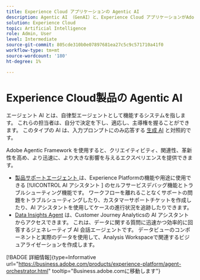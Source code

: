 ```yaml
---
title: Experience Cloud アプリケーションの Agentic AI
description: Agentic AI （GenAI）と、Experience Cloud アプリケーションがAdobeの Agentic Framework をどのように使用するかについて説明します。
solution: Experience Cloud
topic: Artificial Intelligence
role: Admin, User
level: Intermediate
source-git-commit: 805cde310b0e07897681ea27c5c9c571710a41f0
workflow-type: tm+mt
source-wordcount: '180'
ht-degree: 1%

---
```


# Experience Cloud製品の Agentic AI

エージェント AI とは、自律型エージェントとして機能するシステムを指します。 これらの担当者は、自分で決定を下し、適応し、主導権を握ることができます。 このタイプの AI は、入力プロンプトにのみ応答する [ 生成 AI](generative-ai.md) と対照的です。

Adobe Agentic Framework を使用すると、クリエイティビティ、関連性、革新性を高め、より迅速に、より大きな影響を与えるエクスペリエンスを提供できます。

* [ 製品サポートエージェント ](https://experienceleague.adobe.com/en/docs/experience-platform/ai-assistant/new-features/customer-support) は、Experience Platformの機能や用途に使用できる [!UICONTROL AI アシスタント ] のセルフサービスデバッグ機能とトラブルシューティング機能です。 ワークフローを離れることなくサポートの問題をトラブルシューティングしたり、カスタマーサポートチケットを作成したり、AI アシスタントを使用してケースの進行状況を追跡したりできます。
* [Data Insights Agent](https://experienceleague.adobe.com/en/docs/analytics-platform/using/cja-overview/cja-b2c-overview/data-analysis-ai) は、Customer Journey Analyticsの AI アシスタントからアクセスできます。 これは、データに関する質問に迅速かつ効率的に回答するジェネレーティブ AI 会話エージェントです。 データビューのコンポーネントと実際のデータを使用して、Analysis Workspaceで関連するビジュアライゼーションを作成します。

[!BADGE 詳細情報]{type=Informative url="https://business.adobe.com/products/experience-platform/agent-orchestrator.html" tooltip="Business.adobe.comに移動します"}

